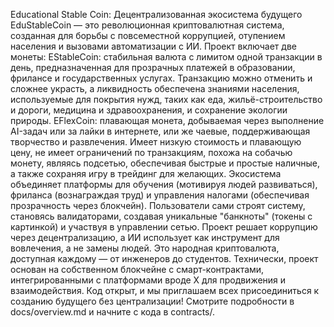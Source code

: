 Educational Stable Coin: Децентрализованная экосистема будущего EduStableCoin — это революционная криптовалютная система, созданная для борьбы с повсеместной коррупцией, отупением населения и вызовами автоматизации с ИИ.
Проект включает две монеты:
EStableCoin: стабильная валюта с лимитом одной транзакции в день, предназначенная для прозрачных платежей в образовании, фрилансе и государственных услугах. Транзакцию можно отменить и сложнее украсть, а ликвидность обеспечена знаниями населения, используемые для покрытия нужд, таких как еда, жильё-строительство и дороги, медицина и здравоохранения, и сохранение экологии природы.
EFlexCoin: плавающая монета, добываемая через выполнение AI-задач или за лайки в интернете, или же чаевые, поддерживающая творчество и развлечения. Имеет низкую стоимость и плавающую цену, не имеет ограничений по транзакциям, похожа на собачью монету, являясь подсетью, обеспечивая быстрые и простые наличные, а также сохраняя игру в трейдинг для желающих.
Экосистема объединяет платформы для обучения (мотивируя людей развиваться), фриланса (вознаграждая труд) и управления налогами (обеспечивая прозрачность через блокчейн).
Пользователи сами строят систему, становясь валидаторами, создавая уникальные "банкноты" (токены с картинкой) и участвуя в управлении сетью. Проект решает коррупцию через децентрализацию, а ИИ использует как инструмент для вовлечения, а не замены людей. Это народная криптовалюта, доступная каждому — от инженеров до студентов.
Технически, проект основан на собственном блокчейне с смарт-контрактами, интегрированными с платформами вроде X для продвижения и взаимодействия. Код открыт, и мы приглашаем всех присоединиться к созданию будущего без централизации!
Смотрите подробности в docs/overview.md и начните с кода в contracts/.